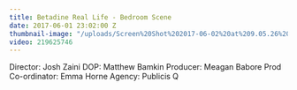 ```yaml
---
title: Betadine Real Life - Bedroom Scene
date: 2017-06-01 23:02:00 Z
thumbnail-image: "/uploads/Screen%20Shot%202017-06-02%20at%209.05.26%20am.png"
video: 219625746
---
```


Director: Josh Zaini
DOP: Matthew Bamkin
Producer: Meagan Babore
Prod Co-ordinator: Emma Horne
Agency: Publicis Q
